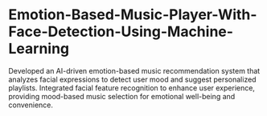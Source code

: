 # Emotion-Based-Music-Player-With-Face-Detection-Using-Machine-Learning
Developed an AI-driven emotion-based music recommendation system that analyzes facial expressions to detect user mood and suggest personalized playlists. Integrated facial feature recognition to enhance user experience, providing mood-based music selection for emotional well-being and convenience.
